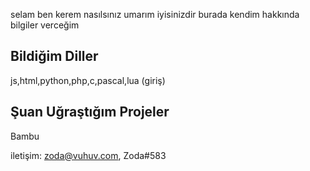 selam ben kerem nasılsınız umarım iyisinizdir  burada kendim hakkında  bilgiler verceğim


## Bildiğim Diller
js,html,python,php,c,pascal,lua (giriş)

## Şuan Uğraştığım Projeler
Bambu

iletişim: zoda@vuhuv.com, Zoda#583
